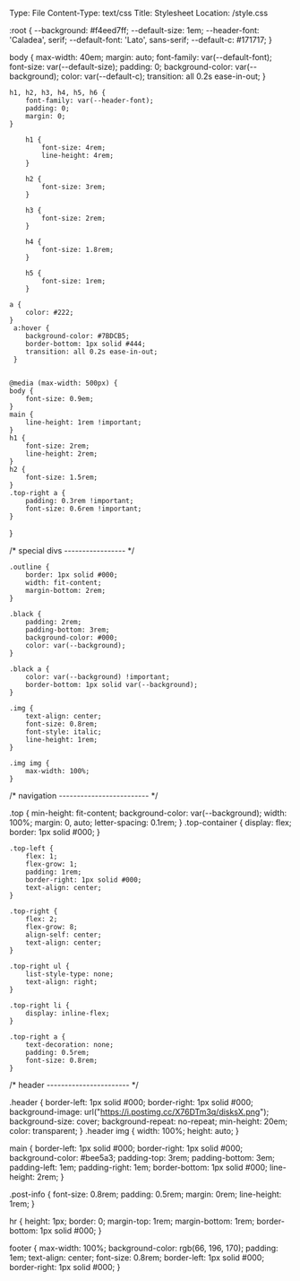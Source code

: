 Type: File
Content-Type: text/css
Title: Stylesheet
Location: /style.css

:root {
    --background: #f4eed7ff;
    --default-size: 1em;
    --header-font: 'Caladea', serif;
    --default-font: 'Lato', sans-serif;
    --default-c: #171717;
}


body {
    max-width: 40em;
    margin: auto;
    font-family: var(--default-font);
    font-size: var(--default-size);
    padding: 0;
    background-color: var(--background);
    color: var(--default-c);
    transition: all 0.2s ease-in-out;
    }

    h1, h2, h3, h4, h5, h6 {
        font-family: var(--header-font);
        padding: 0;
        margin: 0;
    }

        h1 {
            font-size: 4rem;
            line-height: 4rem;
        }

        h2 {
            font-size: 3rem;
        }

        h3 {
            font-size: 2rem;
        }

        h4 {
            font-size: 1.8rem;
        }

        h5 {
            font-size: 1rem;
        }

    a {
        color: #222;
    }
     a:hover {
        background-color: #7BDCB5;
        border-bottom: 1px solid #444;
        transition: all 0.2s ease-in-out;
     }


    @media (max-width: 500px) {
	body {
		font-size: 0.9em;
	}
    main {
        line-height: 1rem !important;
    }
    h1 {
        font-size: 2rem;
        line-height: 2rem;
    }
    h2 {
        font-size: 1.5rem;
    }
    .top-right a {
        padding: 0.3rem !important;
        font-size: 0.6rem !important;
    }
}


/* special divs ----------------- */

    .outline {
        border: 1px solid #000;
        width: fit-content;
        margin-bottom: 2rem;
    }

    .black {
        padding: 2rem;
        padding-bottom: 3rem;
        background-color: #000;
        color: var(--background);
    }

    .black a {
        color: var(--background) !important;
        border-bottom: 1px solid var(--background);
    }

    .img {
        text-align: center;
        font-size: 0.8rem;
        font-style: italic;
        line-height: 1rem;
    }

    .img img {
        max-width: 100%;
    }


/* navigation ------------------------- */

.top {
	min-height: fit-content;
	background-color: var(--background);
	width: 100%;
    margin: 0, auto;
    letter-spacing: 0.1rem;
}
    .top-container {
        display: flex;
        border: 1px solid #000;
    }

	.top-left {
		flex: 1;
		flex-grow: 1;
        padding: 1rem;
        border-right: 1px solid #000;
        text-align: center;
	}

	.top-right {
		flex: 2;
        flex-grow: 8;
        align-self: center;
        text-align: center;
	}

	.top-right ul {
	    list-style-type: none;
	    text-align: right;
	}

	.top-right li {
	    display: inline-flex;
    }

    .top-right a {
        text-decoration: none;
        padding: 0.5rem;
        font-size: 0.8rem;
    }

/* header ----------------------- */

.header {
    border-left: 1px solid #000;
    border-right: 1px solid #000;
    background-image: url("https://i.postimg.cc/X76DTm3q/disksX.png");
    background-size: cover;
    background-repeat: no-repeat;
    min-height: 20em;
    color: transparent;
}
    .header img {
        width: 100%;
        height: auto;
}

main {
    border-left: 1px solid #000;
    border-right: 1px solid #000;
    background-color: #bee5a3;
    padding-top: 3rem;
    padding-bottom: 3em;
    padding-left: 1em;
    padding-right: 1em;
    border-bottom: 1px solid #000;
    line-height: 2rem;
}

.post-info {
    font-size: 0.8rem;
    padding: 0.5rem;
    margin: 0rem;
    line-height: 1rem;
}

hr {
    height: 1px;
    border: 0;
    margin-top: 1rem;
    margin-bottom: 1rem;
    border-bottom: 1px solid #000;
}

footer {
        max-width: 100%;
        background-color: rgb(66, 196, 170);
        padding: 1em;
        text-align: center;
        font-size: 0.8rem;
        border-left: 1px solid #000;
        border-right: 1px solid #000;
    }
